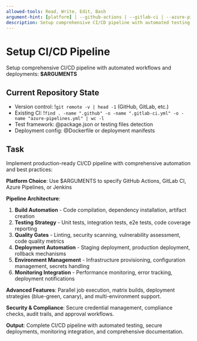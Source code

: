 ```yaml
---
allowed-tools: Read, Write, Edit, Bash
argument-hint: [platform] | --github-actions | --gitlab-ci | --azure-pipelines | --jenkins
description: Setup comprehensive CI/CD pipeline with automated testing, deployment, and monitoring
---
```


# Setup CI/CD Pipeline

Setup comprehensive CI/CD pipeline with automated workflows and deployments: **$ARGUMENTS**

## Current Repository State

- Version control: !`git remote -v | head -1` (GitHub, GitLab, etc.)
- Existing CI: !`find . -name ".github" -o -name ".gitlab-ci.yml" -o -name "azure-pipelines.yml" | wc -l`
- Test framework: @package.json or testing files detection
- Deployment config: @Dockerfile or deployment manifests

## Task

Implement production-ready CI/CD pipeline with comprehensive automation and best practices:

**Platform Choice**: Use $ARGUMENTS to specify GitHub Actions, GitLab CI, Azure Pipelines, or Jenkins

**Pipeline Architecture**:
1. **Build Automation** - Code compilation, dependency installation, artifact creation
2. **Testing Strategy** - Unit tests, integration tests, e2e tests, code coverage reporting
3. **Quality Gates** - Linting, security scanning, vulnerability assessment, code quality metrics
4. **Deployment Automation** - Staging deployment, production deployment, rollback mechanisms
5. **Environment Management** - Infrastructure provisioning, configuration management, secrets handling
6. **Monitoring Integration** - Performance monitoring, error tracking, deployment notifications

**Advanced Features**: Parallel job execution, matrix builds, deployment strategies (blue-green, canary), and multi-environment support.

**Security & Compliance**: Secure credential management, compliance checks, audit trails, and approval workflows.

**Output**: Complete CI/CD pipeline with automated testing, secure deployments, monitoring integration, and comprehensive documentation.